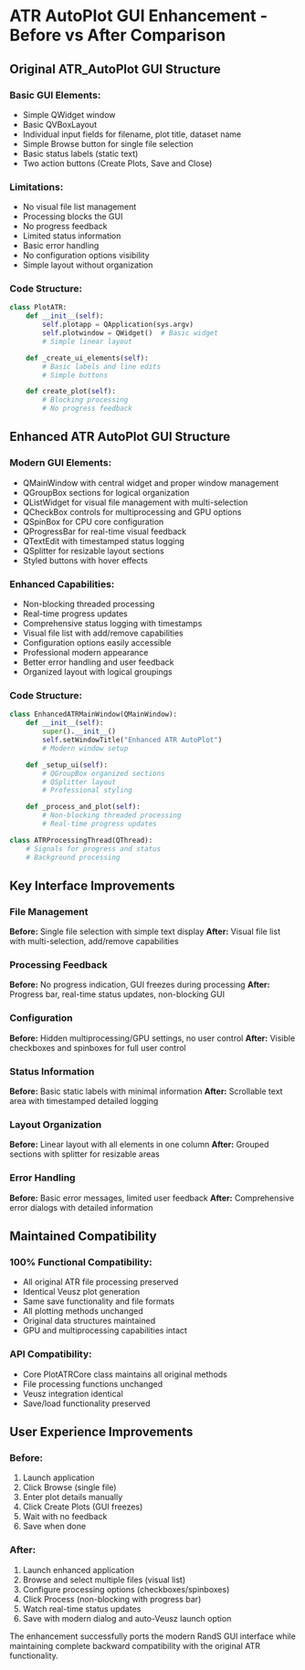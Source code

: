 # ATR AutoPlot GUI Enhancement - Before vs After Comparison

## Original ATR_AutoPlot GUI Structure

### Basic GUI Elements:
- Simple QWidget window
- Basic QVBoxLayout
- Individual input fields for filename, plot title, dataset name  
- Simple Browse button for single file selection
- Basic status labels (static text)
- Two action buttons (Create Plots, Save and Close)

### Limitations:
- No visual file list management
- Processing blocks the GUI
- No progress feedback
- Limited status information
- Basic error handling
- No configuration options visibility
- Simple layout without organization

### Code Structure:
```python
class PlotATR:
    def __init__(self):
        self.plotapp = QApplication(sys.argv)
        self.plotwindow = QWidget()  # Basic widget
        # Simple linear layout

    def _create_ui_elements(self):
        # Basic labels and line edits
        # Simple buttons

    def create_plot(self):
        # Blocking processing
        # No progress feedback
```

## Enhanced ATR AutoPlot GUI Structure  

### Modern GUI Elements:
- QMainWindow with central widget and proper window management
- QGroupBox sections for logical organization
- QListWidget for visual file management with multi-selection
- QCheckBox controls for multiprocessing and GPU options
- QSpinBox for CPU core configuration
- QProgressBar for real-time visual feedback
- QTextEdit with timestamped status logging
- QSplitter for resizable layout sections
- Styled buttons with hover effects

### Enhanced Capabilities:
- Non-blocking threaded processing
- Real-time progress updates
- Comprehensive status logging with timestamps
- Visual file list with add/remove capabilities
- Configuration options easily accessible
- Professional modern appearance
- Better error handling and user feedback
- Organized layout with logical groupings

### Code Structure:
```python
class EnhancedATRMainWindow(QMainWindow):
    def __init__(self):
        super().__init__()
        self.setWindowTitle("Enhanced ATR AutoPlot")
        # Modern window setup

    def _setup_ui(self):
        # QGroupBox organized sections
        # QSplitter layout
        # Professional styling

    def _process_and_plot(self):
        # Non-blocking threaded processing
        # Real-time progress updates

class ATRProcessingThread(QThread):
    # Signals for progress and status
    # Background processing
```

## Key Interface Improvements

### File Management
**Before:** Single file selection with simple text display
**After:** Visual file list with multi-selection, add/remove capabilities

### Processing Feedback  
**Before:** No progress indication, GUI freezes during processing
**After:** Progress bar, real-time status updates, non-blocking GUI

### Configuration
**Before:** Hidden multiprocessing/GPU settings, no user control
**After:** Visible checkboxes and spinboxes for full user control

### Status Information
**Before:** Basic static labels with minimal information
**After:** Scrollable text area with timestamped detailed logging

### Layout Organization
**Before:** Linear layout with all elements in one column
**After:** Grouped sections with splitter for resizable areas

### Error Handling
**Before:** Basic error messages, limited user feedback
**After:** Comprehensive error dialogs with detailed information

## Maintained Compatibility

### 100% Functional Compatibility:
- All original ATR file processing preserved
- Identical Veusz plot generation
- Same save functionality and file formats
- All plotting methods unchanged
- Original data structures maintained
- GPU and multiprocessing capabilities intact

### API Compatibility:
- Core PlotATRCore class maintains all original methods
- File processing functions unchanged
- Veusz integration identical
- Save/load functionality preserved

## User Experience Improvements

### Before:
1. Launch application
2. Click Browse (single file)
3. Enter plot details manually
4. Click Create Plots (GUI freezes)
5. Wait with no feedback
6. Save when done

### After:
1. Launch enhanced application
2. Browse and select multiple files (visual list)
3. Configure processing options (checkboxes/spinboxes)
4. Click Process (non-blocking with progress bar)
5. Watch real-time status updates
6. Save with modern dialog and auto-Veusz launch option

The enhancement successfully ports the modern RandS GUI interface while maintaining complete backward compatibility with the original ATR functionality.
